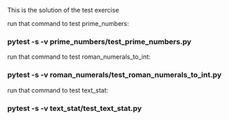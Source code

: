 This is the solution of the test exercise 



run that command to test prime_numbers:

### pytest -s -v prime_numbers/test_prime_numbers.py 

run that command to test roman_numerals_to_int:

### pytest -s -v roman_numerals/test_roman_numerals_to_int.py

run that command to test text_stat:

### pytest -s -v text_stat/test_text_stat.py

